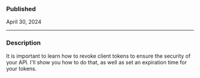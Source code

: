 ### Published

April 30, 2024

---

### Description

It is important to learn how to revoke client tokens to ensure the security of your API. I'll show you how to do that, as well as set an expiration time for your tokens.